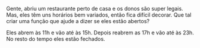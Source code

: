 Gente, abriu um restaurante perto de casa e os donos são super legais.
Mas, eles têm uns horários bem variados, então fica difícil decorar.
Que tal criar uma função que ajude a dizer se eles estão abertos?

Eles abrem às 11h e vão até às 15h. Depois reabrem as 17h e vão até às 23h.
No resto do tempo eles estão fechados.
